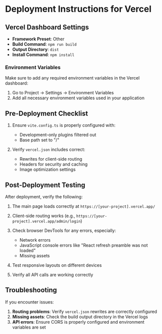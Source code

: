 # Deployment Instructions for Vercel

## Vercel Dashboard Settings

- **Framework Preset**: Other
- **Build Command**: `npm run build`
- **Output Directory**: `dist`
- **Install Command**: `npm install`

### Environment Variables

Make sure to add any required environment variables in the Vercel dashboard:

1. Go to Project → Settings → Environment Variables
2. Add all necessary environment variables used in your application

## Pre-Deployment Checklist

1. Ensure `vite.config.ts` is properly configured with:
   - Development-only plugins filtered out
   - Base path set to "/"

2. Verify `vercel.json` includes correct:
   - Rewrites for client-side routing
   - Headers for security and caching
   - Image optimization settings

## Post-Deployment Testing

After deployment, verify the following:

1. The main page loads correctly at `https://[your-project].vercel.app/`
2. Client-side routing works (e.g.,
   `https://[your-project].vercel.app/admin/login`)
3. Check browser DevTools for any errors, especially:
   - Network errors
   - JavaScript console errors like "React refresh preamble was not loaded"
   - Missing assets

4. Test responsive layouts on different devices
5. Verify all API calls are working correctly

## Troubleshooting

If you encounter issues:

1. **Routing problems**: Verify `vercel.json` rewrites are correctly configured
2. **Missing assets**: Check the build output directory in the Vercel logs
3. **API errors**: Ensure CORS is properly configured and environment variables
   are set
